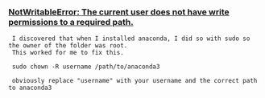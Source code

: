 ### [NotWritableError: The current user does not have write permissions to a required path.](https://github.com/conda/conda/issues/7267)
```text
 I discovered that when I installed anaconda, I did so with sudo so the owner of the folder was root. 
 This worked for me to fix this.

 sudo chown -R username /path/to/anaconda3

 obviously replace "username" with your username and the correct path to anaconda3
```